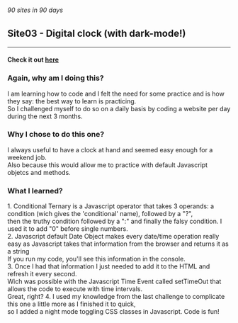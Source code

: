 ###### 90 sites in 90 days 
## Site03 - Digital clock (with dark-mode!)

__________________________________________________________________________________

#### Check it out [here](http://www.yvesalazar.com/projects/90sites/site03_clock/index.html)

### Again, why am I doing this?
<p> I am learning how to code and I felt the need for some practice and is how they say: the best way to learn is practicing. <br>
So I challenged myself to do so on a daily basis by coding a website per day during the next 3 months. </p>

### Why I chose to do this one?
<p>I always useful to have a clock at hand and seemed easy enough for a weekend job. <br>
Also because this would allow me to practice with default Javascript objetcs and methods.</p>

### What I learned?
<p> 1. Conditional Ternary is a Javascript operator that takes 3 operands: a condition (wich gives the 'conditional' name), followed by a "?", <br>
then the truthy condition followed by a ":" and finally the falsy condition. I used it to add "0" before single numbers.<br>
2. Javascript default Date Object makes every date/time operation really easy as Javascript takes that information from the browser and returns it as a string <br> If you run my code, you'll see this information in the console. <br>
3. Once I had that information I just needed to add it to the HTML and refresh it every second. <br>
Wich was possible with the Javascript Time Event called setTimeOut that allows the code to execute with time intervals. <br>
Great, right? 
4. I used my knowledge from the last challenge to complicate this one a little more as I finished it to quick, <br>
so I added a night mode toggling CSS classes in Javascript. Code is fun! </p>  
